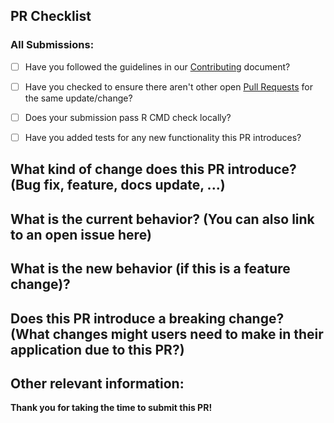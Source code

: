 ## **PR Checklist**
### All Submissions:

* [ ] Have you followed the guidelines in our [Contributing](../CONTRIBUTING.md) document?
* [ ] Have you checked to ensure there aren't other open [Pull Requests](https://github.com/mcguinlu/robvis/pulls) for the same update/change?
* [ ] Does your submission pass R CMD check locally?
* [ ] Have you added tests for any new functionality this PR introduces?



## **What kind of change does this PR introduce?** (Bug fix, feature, docs update, ...)



## **What is the current behavior?** (You can also link to an open issue here)



## **What is the new behavior (if this is a feature change)?**



## **Does this PR introduce a breaking change?** (What changes might users need to make in their application due to this PR?)


## **Other relevant information**:


**Thank you for taking the time to submit this PR!**
